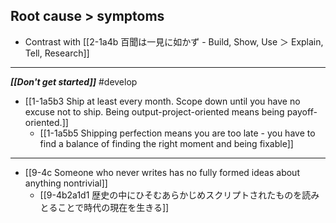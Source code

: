 **Root cause > symptoms**
---
- Contrast with [[2-1a4b 百聞は一見に如かず - Build, Show, Use ＞ Explain, Tell, Research]]
---
***[[Don't get started]]*** #develop 
  - [[1-1a5b3 Ship at least every month. Scope down until you have no excuse not to ship. Being output-project-oriented means being payoff-oriented.]]
    - [[1-1a5b5 Shipping perfection means you are too late - you have to find a balance of finding the right moment and being fixable]]
---
- [[9-4c Someone who never writes has no fully formed ideas about anything nontrivial]]
  - [[9-4b2a1d1 歴史の中にひそむあらかじめスクリプトされたものを読みとることで時代の現在を生きる]]
